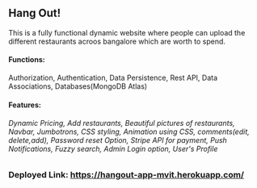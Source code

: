 ## Hang Out!
This is a fully functional dynamic website where people can upload the different restaurants acroos bangalore which are worth to spend.

#### Functions:
Authorization, Authentication, Data Persistence, Rest API, Data Associations, Databases(MongoDB Atlas)
#### Features:
###### Dynamic Pricing, Add restaurants, Beautiful pictures of restaurants, Navbar, Jumbotrons, CSS styling, Animation using CSS, comments(edit, delete,add), Password reset Option, Stripe API for payment, Push Notifications, Fuzzy search, Admin Login option, User's Profile

### Deployed Link: https://hangout-app-mvit.herokuapp.com/


